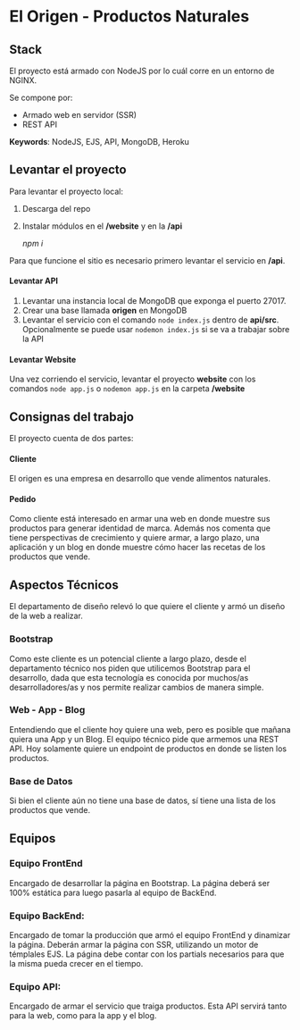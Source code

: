 # El Origen - Productos Naturales

## Stack
El proyecto está armado con NodeJS por lo cuál corre en un entorno de NGINX.

Se compone por:

 - Armado web en servidor (SSR)
 - REST API

**Keywords**: NodeJS, EJS, API, MongoDB, Heroku

## Levantar el proyecto
Para levantar el proyecto local:

 1. Descarga del repo
 2. Instalar módulos en el **/website** y en la  **/api**

    *npm i* 

Para que funcione el sitio es necesario primero levantar el servicio en **/api**.

#### Levantar API

 1. Levantar una instancia local de MongoDB que exponga el puerto 27017. 
 2. Crear una base llamada **origen** en MongoDB
 3. Levantar el servicio con el comando `node index.js` dentro de **api/src**. Opcionalmente se puede usar `nodemon index.js` si se va a trabajar sobre la API

#### Levantar Website

Una vez corriendo el servicio, levantar el proyecto **website** con los comandos `node app.js` o `nodemon app.js` en la carpeta **/website**


## Consignas del trabajo

El proyecto cuenta de dos partes:
   

#### Cliente
El origen es una empresa en desarrollo que vende alimentos naturales.

  

#### Pedido

Como cliente está interesado en armar una web en donde muestre sus productos para generar identidad de marca. Además nos comenta que tiene perspectivas de crecimiento y quiere armar, a largo plazo, una aplicación y un blog en donde muestre cómo hacer las recetas de los productos que vende.

  

## Aspectos Técnicos

El departamento de diseño relevó lo que quiere el cliente y armó un diseño de la web a realizar.  

### Bootstrap

Como este cliente es un potencial cliente a largo plazo, desde el departamento técnico nos piden que utilicemos Bootstrap para el desarrollo, dada que esta tecnología es conocida por muchos/as desarrolladores/as y nos permite realizar cambios de manera simple.

  
### Web - App - Blog

Entendiendo que el cliente hoy quiere una web, pero es posible que mañana quiera una App y un Blog. El equipo técnico pide que armemos una REST API. Hoy solamente quiere un endpoint de productos en donde se listen los productos.

 

### Base de Datos

Si bien el cliente aún no tiene una base de datos, sí tiene una lista de los productos que vende.

  

## Equipos

  

### Equipo FrontEnd

Encargado de desarrollar la página en Bootstrap. La página deberá ser 100% estática para luego pasarla al equipo de BackEnd.

  

### Equipo BackEnd:

Encargado de tomar la producción que armó el equipo FrontEnd y dinamizar la página. Deberán armar la página con SSR, utilizando un motor de témplales EJS. La página debe contar con los partials necesarios para que la misma pueda crecer en el tiempo.

  

### Equipo API:

Encargado de armar el servicio que traiga productos. Esta API servirá tanto para la web, como para la app y el blog.